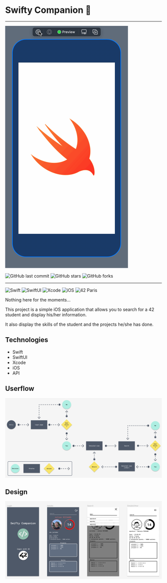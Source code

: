 # Swifty Companion 🍏

---

![presentation](/public/project_2/project_2.gif)

![GitHub last commit](https://img.shields.io/github/last-commit/jurichar/swifty-companion)
![GitHub stars](https://img.shields.io/github/stars/jurichar/swifty-companion)
![GitHub forks](https://img.shields.io/github/forks/jurichar/swifty-companion)

---

![Swift](https://img.shields.io/badge/-Swift-FA7343?logo=swift&logoColor=white&style=flat)
![SwiftUI](https://img.shields.io/badge/-SwiftUI-FA7343?logo=swift&logoColor=white&style=flat)
![Xcode](https://img.shields.io/badge/-Xcode-1575F9?logo=xcode&logoColor=white&style=flat)
![iOS](https://img.shields.io/badge/-iOS-000000?logo=apple&logoColor=white&style=flat)
![42 Paris](https://img.shields.io/badge/-42-000000?logo=42&logoColor=white&style=flat)

Nothing here for the moments...

This project is a simple iOS application that allows you to search for a 42 student and display his/her information.

It also display the skills of the student and the projects he/she has done.

## Technologies

- Swift
- SwiftUI
- Xcode
- iOS
- API

## Userflow

![userflow](/public/project_2/images/userflow.png)

## Design

![design](/public/project_2/images/design.png)
